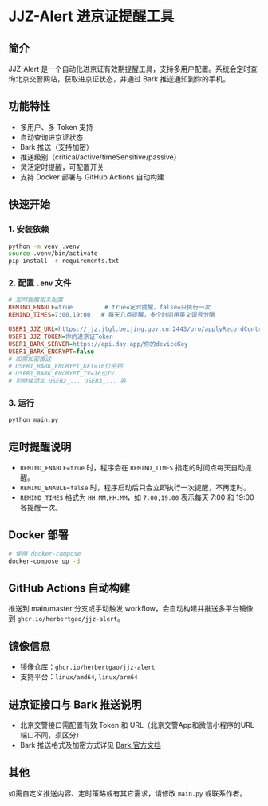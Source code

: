 # JJZ-Alert 进京证提醒工具

## 简介

JJZ-Alert 是一个自动化进京证有效期提醒工具，支持多用户配置。系统会定时查询北京交警网站，获取进京证状态，并通过 Bark 推送通知到你的手机。

## 功能特性

- 多用户、多 Token 支持
- 自动查询进京证状态
- Bark 推送（支持加密）
- 推送级别（critical/active/timeSensitive/passive）
- 灵活定时提醒，可配置开关
- 支持 Docker 部署与 GitHub Actions 自动构建

## 快速开始

### 1. 安装依赖

```bash
python -m venv .venv
source .venv/bin/activate
pip install -r requirements.txt
```

### 2. 配置 `.env` 文件

```ini
# 定时提醒相关配置
REMIND_ENABLE=true         # true=定时提醒，false=只执行一次
REMIND_TIMES=7:00,19:00   # 每天几点提醒，多个时间用英文逗号分隔

USER1_JJZ_URL=https://jjz.jtgl.beijing.gov.cn:2443/pro/applyRecordController/stateList
USER1_JJZ_TOKEN=你的进京证Token
USER1_BARK_SERVER=https://api.day.app/你的deviceKey
USER1_BARK_ENCRYPT=false
# 如需加密推送
# USER1_BARK_ENCRYPT_KEY=16位密钥
# USER1_BARK_ENCRYPT_IV=16位IV
# 可继续添加 USER2_... USER3_... 等
```

### 3. 运行

```bash
python main.py
```

## 定时提醒说明

- `REMIND_ENABLE=true` 时，程序会在 `REMIND_TIMES` 指定的时间点每天自动提醒。
- `REMIND_ENABLE=false` 时，程序启动后只会立即执行一次提醒，不再定时。
- `REMIND_TIMES` 格式为 `HH:MM,HH:MM`，如 `7:00,19:00` 表示每天 7:00 和 19:00 各提醒一次。

## Docker 部署

```bash
# 使用 docker-compose
docker-compose up -d
```

## GitHub Actions 自动构建

推送到 main/master 分支或手动触发 workflow，会自动构建并推送多平台镜像到 `ghcr.io/herbertgao/jjz-alert`。

## 镜像信息

- 镜像仓库：`ghcr.io/herbertgao/jjz-alert`
- 支持平台：`linux/amd64`, `linux/arm64`

## 进京证接口与 Bark 推送说明

- 北京交警接口需配置有效 Token 和 URL（北京交警App和微信小程序的URL端口不同，须区分）
- Bark 推送格式及加密方式详见 [Bark 官方文档](https://bark.day.app/#/tutorial)

## 其他

如需自定义推送内容、定时策略或有其它需求，请修改 `main.py` 或联系作者。
